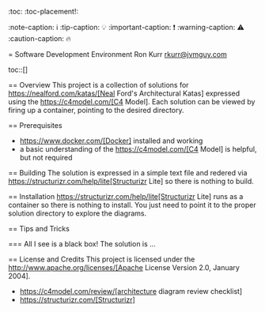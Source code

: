 :toc:
:toc-placement!:

:note-caption: :information_source:
:tip-caption: :bulb:
:important-caption: :heavy_exclamation_mark:
:warning-caption: :warning:
:caution-caption: :fire:

= Software Development Environment
Ron Kurr <rkurr@jvmguy.com>

toc::[]

== Overview
This project is a collection of solutions for https://nealford.com/katas/[Neal Ford's Architectural Katas] expressed using the https://c4model.com/[C4 Model].  Each solution can be viewed by firing up a container, pointing to the desired directory.

== Prerequisites

* https://www.docker.com/[Docker] installed and working
* a basic understanding of the https://c4model.com/[C4 Model] is helpful, but not required

== Building
The solution is expressed in a simple text file and redered via https://structurizr.com/help/lite[Structurizr Lite] so there is nothing to build.

== Installation
https://structurizr.com/help/lite[Structurizr Lite] runs as a container so there is nothing to install. You just need to point it to the proper solution directory to explore the diagrams.

== Tips and Tricks

=== All I see is a black box!
The solution is ...

== License and Credits
This project is licensed under the http://www.apache.org/licenses/[Apache License Version 2.0, January 2004].

* https://c4model.com/review/[architecture diagram review checklist]
* https://structurizr.com/[Structurizr]

